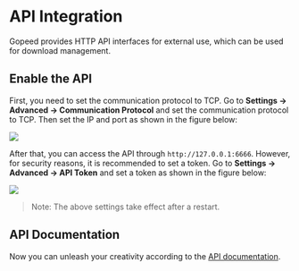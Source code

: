# API Integration

Gopeed provides HTTP API interfaces for external use, which can be used for download management.

## Enable the API

First, you need to set the communication protocol to TCP. Go to **Settings -> Advanced -> Communication Protocol** and set the communication protocol to TCP. Then set the IP and port as shown in the figure below:

![](/develop/set-port.png)

After that, you can access the API through `http://127.0.0.1:6666`. However, for security reasons, it is recommended to set a token. Go to **Settings -> Advanced -> API Token** and set a token as shown in the figure below:

![](/develop/set-token.png)

> Note: The above settings take effect after a restart.

## API Documentation

Now you can unleash your creativity according to the [API documentation](api.html).

